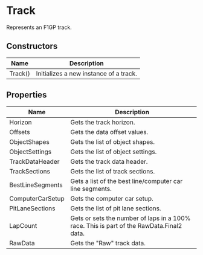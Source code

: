 # Track

Represents an F1GP track.

## Constructors

| Name  | Description  |
|-------|--------------|
| Track()  | Initializes a new instance of a track.  |


## Properties

| Name  | Description  |
|-------|--------------|
| Horizon  | Gets the track horizon.  |
| Offsets  | Gets the data offset values.  |
| ObjectShapes  | Gets the list of object shapes.  |
| ObjectSettings  | Gets the list of object settings.  |
| TrackDataHeader  | Gets the track data header.  |
| TrackSections  | Gets the list of track sections.  |
| BestLineSegments  | Gets a list of the best line/computer car line segments.  |
| ComputerCarSetup  | Gets the computer car setup.  |
| PitLaneSections  | Gets the list of pit lane sections.  |
| LapCount  | Gets or sets the number of laps in a 100% race. This is part of the RawData.Final2 data.  |
| RawData  | Gets the "Raw" track data.  |


